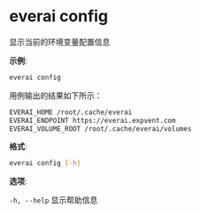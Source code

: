 # everai config

显示当前的环境变量配置信息  

**示例**:
```bash
everai config
```
用例输出的结果如下所示：    

```bash
EVERAI_HOME /root/.cache/everai
EVERAI_ENDPOINT https://everai.expvent.com
EVERAI_VOLUME_ROOT /root/.cache/everai/volumes
```

**格式**:
```bash 
everai config [-h]
```

**选项**:  

`-h, --help`  显示帮助信息

